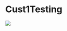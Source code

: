 # Cust1Testing
<a href="https://df.onecloud.azure-test.net/#create/Microsoft.Template/uri/https%3A%2F%2raw.githubusercontent.com%2ryanvolum%2azure-quickstart-templates%2master%2cache-redis-cache-arm-provision%2azuredeploy.json" target="_blank">
    <img src="https://camo.githubusercontent.com/9285dd3998997a0835869065bb15e5d500475034/687474703a2f2f617a7572656465706c6f792e6e65742f6465706c6f79627574746f6e2e706e67" data-canonical-src="http://azuredeploy.net/deploybutton.png" style="max-width:100%;">
</a>


